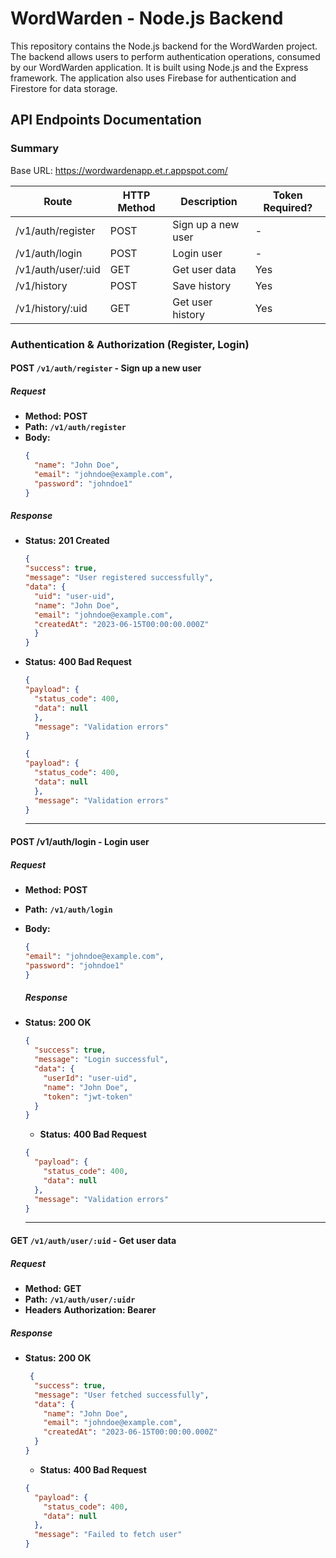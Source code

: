 # WordWarden - Node.js Backend

This repository contains the Node.js backend for the WordWarden project. The backend allows users to perform authentication operations, consumed by our WordWarden application. It is built using Node.js and the Express framework. The application also uses Firebase for authentication and Firestore for data storage.

## API Endpoints Documentation

### Summary

Base URL: https://wordwardenapp.et.r.appspot.com/

| Route              | HTTP Method | Description        | Token Required? |
| ------------------ | ----------- | ------------------ | --------------- |
| /v1/auth/register  | POST        | Sign up a new user | -               |
| /v1/auth/login     | POST        | Login user         | -               |
| /v1/auth/user/:uid | GET         | Get user data      | Yes             |
| /v1/history        | POST        | Save history       | Yes             |
| /v1/history/:uid   | GET         | Get user history   | Yes             |

### Authentication & Authorization (Register, Login)

#### POST `/v1/auth/register` - Sign up a new user

##### Request

- **Method:** **POST**
- **Path:** **`/v1/auth/register`**
- **Body:**
  ```json
  {
    "name": "John Doe",
    "email": "johndoe@example.com",
    "password": "johndoe1"
  }

##### Response

- **Status:** **201 Created**
  ```json
  {
  "success": true,
  "message": "User registered successfully",
  "data": {
    "uid": "user-uid",
    "name": "John Doe",
    "email": "johndoe@example.com",
    "createdAt": "2023-06-15T00:00:00.000Z"
    }
  }
  ```

- **Status:** **400 Bad Request**
  ```json
  {
  "payload": {
    "status_code": 400,
    "data": null
    },
    "message": "Validation errors"
  }
  ```
  ```json
  {
  "payload": {
    "status_code": 400,
    "data": null
    },
    "message": "Validation errors"
  }
  ```
  ---

#### POST /v1/auth/login - Login user

##### Request

- **Method:** **POST**
- **Path:** **`/v1/auth/login`**
- **Body:**
  ```json
  {
  "email": "johndoe@example.com",
  "password": "johndoe1"
  }
  ```

  ##### Response

- **Status:** **200 OK**
  ```json
  {
    "success": true,
    "message": "Login successful",
    "data": {
      "userId": "user-uid",
      "name": "John Doe",
      "token": "jwt-token"
    }
  }
  ```
  - **Status:** **400 Bad Request**
  ```json
  {
    "payload": {
      "status_code": 400,
      "data": null
    },
    "message": "Validation errors"
  }
  ```
  
  ---

#### GET `/v1/auth/user/:uid` - Get user data

##### Request

- **Method:** **GET**
- **Path:** **`/v1/auth/user/:uidr`**
- **Headers** **Authorization: Bearer <jwt-token>**

##### Response

- **Status:** **200 OK**
  ```json
   {
    "success": true,
    "message": "User fetched successfully",
    "data": {
      "name": "John Doe",
      "email": "johndoe@example.com",
      "createdAt": "2023-06-15T00:00:00.000Z"
    }
  }
  ```
  - **Status:** **400 Bad Request**
  ```json
  {
    "payload": {
      "status_code": 400,
      "data": null
    },
    "message": "Failed to fetch user"
  }
  ```

  
